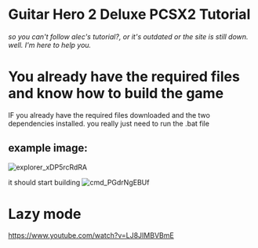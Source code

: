 # Guitar Hero 2 Deluxe PCSX2 Tutorial

###### so you can't follow alec's tutorial?, or it's outdated or the site is still down. well. I'm here to help you.


# You already have the required files and know how to build the game
IF you already have the required files downloaded and the two dependencies installed. you really just need to run the .bat file

## example image:
![explorer_xDP5rcRdRA](https://user-images.githubusercontent.com/75001880/219970343-ad30a322-0dbf-45bd-b177-f07376fa8aa6.png)

it should start building 
![cmd_PGdrNgEBUf](https://user-images.githubusercontent.com/75001880/219971637-41c0e9f6-0b5d-4f17-8973-e10c1ef3257d.png)

# Lazy mode
https://www.youtube.com/watch?v=LJ8JIMBVBmE
